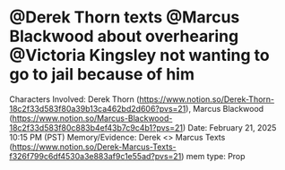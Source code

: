 # @Derek Thorn texts @Marcus Blackwood about overhearing @Victoria Kingsley not wanting to go to jail because of him

Characters Involved: Derek Thorn (https://www.notion.so/Derek-Thorn-18c2f33d583f80a39b13ca462bd2d606?pvs=21), Marcus Blackwood (https://www.notion.so/Marcus-Blackwood-18c2f33d583f80c883b4ef43b7c9c4b1?pvs=21)
Date: February 21, 2025 10:15 PM (PST)
Memory/Evidence: Derek <> Marcus Texts (https://www.notion.so/Derek-Marcus-Texts-f326f799c6df4530a3e883af9c1e55ad?pvs=21)
mem type: Prop